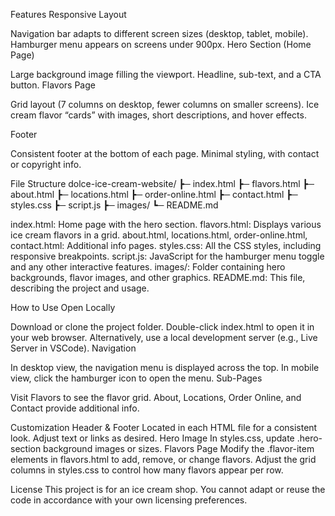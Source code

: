Features
Responsive Layout

Navigation bar adapts to different screen sizes (desktop, tablet, mobile).
Hamburger menu appears on screens under 900px.
Hero Section (Home Page)

Large background image filling the viewport.
Headline, sub-text, and a CTA button.
Flavors Page

Grid layout (7 columns on desktop, fewer columns on smaller screens).
Ice cream flavor “cards” with images, short descriptions, and hover effects.

Footer

Consistent footer at the bottom of each page.
Minimal styling, with contact or copyright info.

File Structure
dolce-ice-cream-website/
 ┣─ index.html
 ┣─ flavors.html
 ┣─ about.html
 ┣─ locations.html
 ┣─ order-online.html
 ┣─ contact.html
 ┣─ styles.css
 ┣─ script.js
 ┣─ images/
 ┗─ README.md

index.html: Home page with the hero section.
flavors.html: Displays various ice cream flavors in a grid.
about.html, locations.html, order-online.html, contact.html: Additional info pages.
styles.css: All the CSS styles, including responsive breakpoints.
script.js: JavaScript for the hamburger menu toggle and any other interactive features.
images/: Folder containing hero backgrounds, flavor images, and other graphics.
README.md: This file, describing the project and usage.

How to Use
Open Locally

Download or clone the project folder.
Double-click index.html to open it in your web browser.
Alternatively, use a local development server (e.g., Live Server in VSCode).
Navigation

In desktop view, the navigation menu is displayed across the top.
In mobile view, click the hamburger icon to open the menu.
Sub-Pages

Visit Flavors to see the flavor grid.
About, Locations, Order Online, and Contact provide additional info.

Customization
Header & Footer
Located in each HTML file for a consistent look. Adjust text or links as desired.
Hero Image
In styles.css, update .hero-section background images or sizes.
Flavors Page
Modify the .flavor-item elements in flavors.html to add, remove, or change flavors.
Adjust the grid columns in styles.css to control how many flavors appear per row.

License
This project is for an ice cream shop. You cannot adapt or reuse the code in accordance with your own licensing preferences.